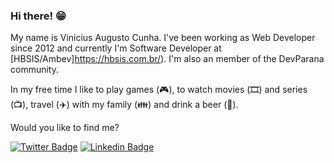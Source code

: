### Hi there! 😁

My name is Vinicius Augusto Cunha. I've been working as Web Developer since 2012 and currently I'm Software Developer at [HBSIS/Ambev]https://hbsis.com.br/). I'm also an member of the DevParana community.

In my free time I like to play games (🎮), to watch movies (🎞️) and series (📺), travel (✈️) with my family (👪) and drink a beer (🍻).

Would you like to find me?

[![Twitter Badge](https://img.shields.io/badge/-Twitter-1ca0f1?style=flat-square&labelColor=1ca0f1&logo=twitter&logoColor=white&link=https://twitter.com/SobrinhoDoCunha)](https://twitter.com/SobrinhoDoCunha)
[![Linkedin Badge](https://img.shields.io/badge/-LinkedIn-blue?style=flat-square&logo=Linkedin&logoColor=white&link=https://www.linkedin.com/in/vin%C3%ADcius-augusto-cunha-0146b64b/)](https://www.linkedin.com/in/vin%C3%ADcius-augusto-cunha-0146b64b/)

